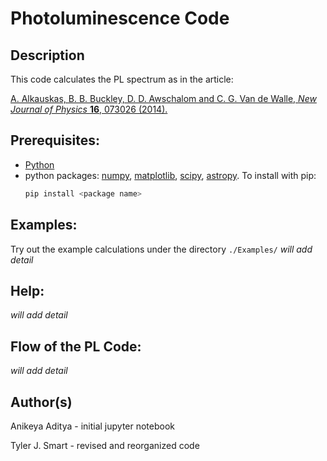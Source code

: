 Photoluminescence Code
===================================

Description
------------------------------------
This code calculates the PL spectrum as in the article:

[A. Alkauskas, B. B. Buckley, D. D. Awschalom and C. G. Van de Walle, *New Journal of Physics* **16**, 073026 (2014).](https://iopscience.iop.org/article/10.1088/1367-2630/16/7/073026/meta "First-principles theory of the luminescence lineshape for the triplet transition in diamond NV centres")

Prerequisites:
------------------------------------
* [Python](https://www.python.org/downloads)
* python packages: [numpy](https://numpy.org), [matplotlib](https://matplotlib.org), [scipy](https://www.scipy.org), [astropy](https://www.astropy.org). To install with pip:
    ```bash
    pip install <package name>
    ```

<!-- Quick Setup:
------------------------------------
    ./configure [options]
(will link executable in `./bin/`) -->

Examples:
------------------------------------
Try out the example calculations under the directory `./Examples/`
*will add detail*

Help:
------------------------------------
*will add detail*

Flow of the PL Code:
------------------------------------
*will add detail*

Author(s)
------------------------------------
Anikeya Aditya - initial jupyter notebook

Tyler J. Smart  - revised and reorganized code

